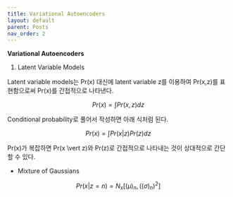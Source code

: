```yaml
---
title: Variational Autoencoders
layout: default
parent: Posts
nav_order: 2
---
```


**Variational Autoencoders**  

1. Latent Variable Models  

Latent variable models는 Pr(x) 대신에 latent variable z를 이용하여 Pr(x,z)를 표현함으로써 Pr(x)를 간접적으로 나타낸다.

$$
Pr(x) = \int Pr(x,z)dz
$$

Conditional probability로 풀어서 작성하면 아래 식처럼 된다.

$$
Pr(x) = \int Pr(x \vert z)Pr(z)dz
$$

Pr(x)가 복잡하면 Pr(x \vert z)와 Pr(z)로 간접적으로 나타내는 것이 상대적으로 간단할 수 있다.  

- Mixture of Gaussians  

$$
Pr(x \vert z = n) = N_x [(\mu)_n, ((\sigma)_n)^2]
$$



